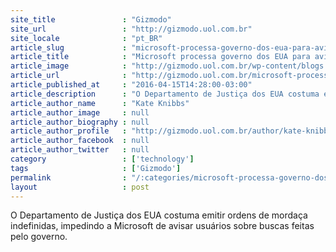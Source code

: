 ```yaml
---
site_title               : "Gizmodo"
site_url                 : "http://gizmodo.uol.com.br"
site_locale              : "pt_BR"
article_slug             : "microsoft-processa-governo-dos-eua-para-avisar-usuarios-sobre-espionagem-na-nuvem"
article_title            : "Microsoft processa governo dos EUA para avisar usuários sobre espionagem na nuvem"
article_image            : "http://gizmodo.uol.com.br/wp-content/blogs.dir/8/files/2016/04/microsoft-sede.jpg"
article_url              : "http://gizmodo.uol.com.br/microsoft-processa-doj/"
article_published_at     : "2016-04-15T14:28:00-03:00"
article_description      : "O Departamento de Justiça dos EUA costuma emitir ordens de mordaça indefinidas, impedindo a Microsoft de avisar usuários sobre buscas feitas pelo governo."
article_author_name      : "Kate Knibbs"
article_author_image     : null
article_author_biography : null
article_author_profile   : "http://gizmodo.uol.com.br/author/kate-knibbs/"
article_author_facebook  : null
article_author_twitter   : null
category                 : ['technology']
tags                     : ['Gizmodo']
permalink                : "/:categories/microsoft-processa-governo-dos-eua-para-avisar-usuarios-sobre-espionagem-na-nuvem/"
layout                   : post
---
```


O Departamento de Justiça dos EUA costuma emitir ordens de mordaça indefinidas, impedindo a Microsoft de avisar usuários sobre buscas feitas pelo governo.
